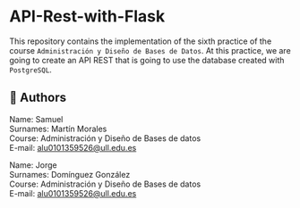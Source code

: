 # API-Rest-with-Flask
This repository contains the implementation of the sixth practice of the course `Administración y Diseño de Bases de Datos`. At this practice, we are going to create an API REST that is going to use the database created with `PostgreSQL`.

## 📌 Authors

Name: Samuel\
Surnames: Martín Morales\
Course: Administración y Diseño de Bases de datos\
E-mail: alu0101359526@ull.edu.es

Name: Jorge\
Surnames: Domínguez González\
Course: Administración y Diseño de Bases de datos\
E-mail: alu0101359526@ull.edu.es
